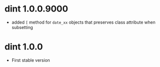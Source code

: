 # dint 1.0.0.9000

* added `[` method for `date_xx` objects that preserves class attribute when
  subsetting

# dint 1.0.0

* First stable version
